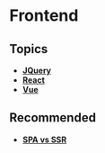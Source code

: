 # Frontend

## Topics

* ****[**JQuery**](jquery.md)****
* ****[**React**](react.md)****
* ****[**Vue**](vue.md)****

## Recommended

* ****[**SPA vs SSR**](https://www.treinaweb.com.br/blog/spa-e-ssr-quais-as-diferencas/)****

